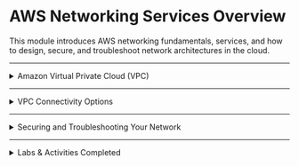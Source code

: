 # AWS Networking Services Overview

This module introduces AWS networking fundamentals, services, and how to design, secure, and troubleshoot network architectures in the cloud.

---

<details>
<summary>Amazon Virtual Private Cloud (VPC)</summary>

**What it is:** A logically isolated virtual network in AWS where you can launch AWS resources.  

**Use cases:**
- Hosting applications in a secure, isolated environment.  
- Defining custom IP ranges, subnets, route tables, and gateways.  
- Controlling inbound and outbound traffic with security groups and network ACLs.  
- Running multi-tier applications (web, app, database layers).  

</details>

---

<details>
<summary>VPC Connectivity Options</summary>

**What it is:** Methods to connect your VPC with other networks (on-premises or across regions).  

**Use cases:**
- **VPC Peering** → Connect two VPCs privately.  
- **AWS Site-to-Site VPN** → Secure connection between on-premises data center and AWS.  
- **AWS Direct Connect** → Dedicated, high-bandwidth private connection to AWS.  
- **Transit Gateway** → Central hub to manage multiple VPC and on-premises connections.  

</details>

---

<details>
<summary>Securing and Troubleshooting Your Network</summary>

**What it is:** Tools and techniques to monitor, secure, and troubleshoot networking resources.  

**Use cases:**
- Use **security groups** and **NACLs** to filter traffic.  
- Monitor traffic using **VPC Flow Logs**.  
- Diagnose routing, connectivity, and firewall issues.  
- Harden network architecture against attacks.  

</details>

---

<details>
<summary> Labs & Activities Completed</summary>
 
- [180 - Lab - Configuring an Amazon VPC](./labs/lab-180.md) 

</details>
